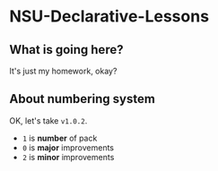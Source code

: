 # NSU-Declarative-Lessons

## What is going here?
It's just my homework, okay?

## About numbering system
OK, let's take `v1.0.2`.
- `1` is **number** of pack
- `0` is **major** improvements
- `2` is **minor** improvements
